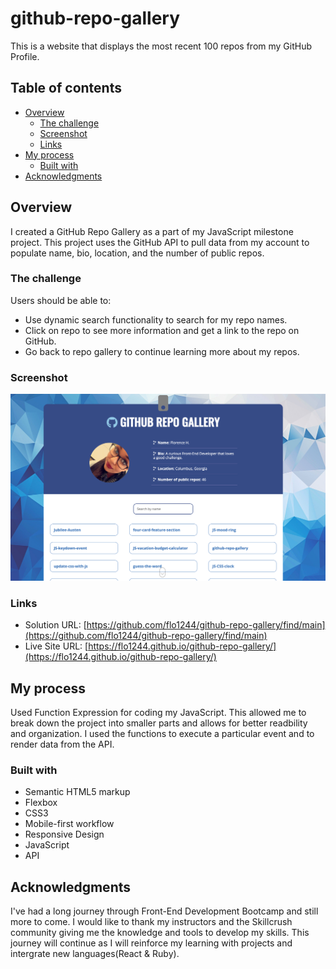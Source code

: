 # github-repo-gallery
This is a website that displays the most recent 100 repos from my GitHub Profile. 

## Table of contents

- [Overview](#overview)
  - [The challenge](#the-challenge)
  - [Screenshot](#screenshot)
  - [Links](#links)
- [My process](#my-process)
  - [Built with](#built-with)
- [Acknowledgments](#acknowledgments)

## Overview
I created a GitHub Repo Gallery as a part of my JavaScript milestone project. This project uses  the GitHub API to pull data from my account to populate name, bio, location, and the number of public repos. 

### The challenge

Users should be able to:

- Use dynamic search functionality to search for my repo names.
- Click on repo to see more information and get a link to the repo on GitHub.
- Go back to repo gallery to continue learning more about my repos.

### Screenshot

![](./screenshot.png)

### Links

- Solution URL: [https://github.com/flo1244/github-repo-gallery/find/main](https://github.com/flo1244/github-repo-gallery/find/main)
- Live Site URL: [https://flo1244.github.io/github-repo-gallery/](https://flo1244.github.io/github-repo-gallery/)

## My process
Used Function Expression for coding my JavaScript. This allowed me to break down the project into smaller parts and allows for better readbility and organization. I used the functions to execute a particular event and to render data from the API.

### Built with

- Semantic HTML5 markup
- Flexbox
- CSS3
- Mobile-first workflow
- Responsive Design
- JavaScript
- API


## Acknowledgments

I've had a long journey through Front-End Development Bootcamp and still more to come. I would like to thank my instructors and the Skillcrush community giving me the knowledge and tools to develop my skills. This journey will continue as I will reinforce my learning with projects and intergrate new languages(React & Ruby). 

